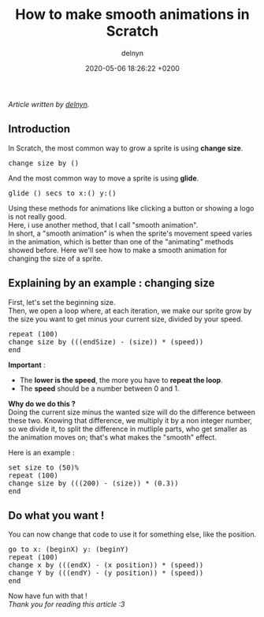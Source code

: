 ﻿---
date: 2020-05-06 18:26:22 +0200
author: delnyn
title: How to make smooth animations in Scratch
image: images/Smooth-Anim.png

---
_Article written by [delnyn](https://scratch.mit.edu/users/delnyn/)._

## Introduction
In Scratch, the most common way to grow a sprite is using **change size**.
<pre class="ScratchBlocks">
change size by ()
</pre>

And the most common way to move a sprite is using **glide**.
<pre class="ScratchBlocks">
glide () secs to x:() y:()
</pre>

Using these methods for animations like clicking a button or showing a logo is not really good.  
Here, i use another method, that I call "smooth animation".  
In short, a "smooth animation" is when the sprite's movement speed varies in the animation, which is better than one of the "animating" methods showed before.
Here we'll see how to make a smooth animation for changing the size of a sprite.

## Explaining by an example : changing size
First, let's set the beginning size.  
Then, we open a loop where, at each iteration, we make our sprite grow by the size you want to get minus your current size, divided by your speed.
<pre class="ScratchBlocks">
repeat (100)
change size by (((endSize) - (size)) * (speed)) 
end
</pre>

**Important** :
* The **lower is the speed**, the more you have to **repeat the loop**.
* The **speed** should be a number between 0 and 1.

**Why do we do this ?**  
Doing the current size minus the wanted size will do the difference between these two. Knowing that difference, we multiply it by a non integer number, so we divide it, to split the difference in mutliple parts, who get smaller as the animation moves on; that's what makes the "smooth" effect.  
  
Here is an example : 
<pre class="ScratchBlocks">
set size to (50)%
repeat (100)
change size by (((200) - (size)) * (0.3)) 
end
</pre>

## Do what you want !
You can now change that code to use it for something else, like the position.
<pre class="ScratchBlocks">
go to x: (beginX) y: (beginY)
repeat (100)
change x by (((endX) - (x position)) * (speed)) 
change Y by (((endY) - (y position)) * (speed)) 
end
</pre>
Now have fun with that !  
*Thank you for reading this article :3*
